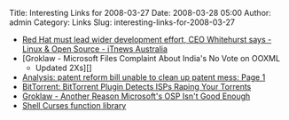 Title: Interesting Links for 2008-03-27
Date: 2008-03-28 05:00
Author: admin
Category: Links
Slug: interesting-links-for-2008-03-27

-   [Red Hat must lead wider development effort, CEO Whitehurst says -
    Linux & Open Source - iTnews Australia][]
-   [Groklaw - Microsoft Files Complaint About India's No Vote on OOXML
    - Updated 2Xs][]
-   [Analysis: patent reform bill unable to clean up patent mess: Page
    1][]
-   [BitTorrent: BitTorrent Plugin Detects ISPs Raping Your Torrents][]
-   [Groklaw - Another Reason Microsoft's OSP Isn't Good Enough][]
-   [Shell Curses function library][]

  [Red Hat must lead wider development effort, CEO Whitehurst says -
  Linux & Open Source - iTnews Australia]: http://www.itnews.com.au/News/72673,red-hat-must-lead-wider-development-effort-ceo-whitehurst-says.aspx
  [Groklaw - Microsoft Files Complaint About India's No Vote on OOXML -
  Updated 2Xs]: http://www.groklaw.net/article.php?story=20080326104649643
  [Analysis: patent reform bill unable to clean up patent mess: Page 1]:
    http://arstechnica.com/articles/culture/clean-up-patent-mess.ars
  [BitTorrent: BitTorrent Plugin Detects ISPs Raping Your Torrents]: http://gizmodo.com/372442/bittorrent-plugin-detects-isps-raping-your-torrents
  [Groklaw - Another Reason Microsoft's OSP Isn't Good Enough]: http://www.groklaw.net/article.php?story=20080326151405938
  [Shell Curses function library]: http://www.ibm.com/developerworks/aix/library/au-shellcurses/?ca=dgr-lnxw06shellcurses&S_TACT=105AGX59&S_CMP=GR
